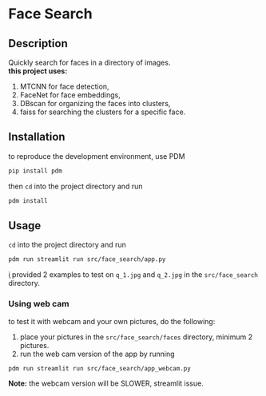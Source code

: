# Face Search

## Description
Quickly search for faces in a directory of images. <br />
 **this project uses:**
  1. MTCNN for face detection,
 2. FaceNet for face embeddings,
 3. DBscan for organizing the faces into clusters,
 4. faiss for searching the clusters for a specific face.

## Installation
to reproduce the development environment, use PDM
```bash
pip install pdm
```
then `cd` into the project directory and run
```bash
pdm install
```

## Usage
`cd` into the project directory and run
```bash
pdm run streamlit run src/face_search/app.py
```
ِi provided 2 examples to test on `q_1.jpg` and `q_2.jpg` in the `src/face_search` directory.

### Using web cam

to test it with webcam and your own pictures, do the following:
1. place your pictures in the `src/face_search/faces` directory, minimum 2 pictures.
2. run the web cam version of the app by running
```bash
pdm run streamlit run src/face_search/app_webcam.py
```
**Note:** the webcam version will be SLOWER, streamlit issue.